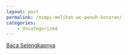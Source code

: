 ```yaml
---
layout: post
permalink: /mimpi-melihat-wc-penuh-kotoran/
categories:
    - Uncategorized
---
```


[Baca Selengkapnya](/04)